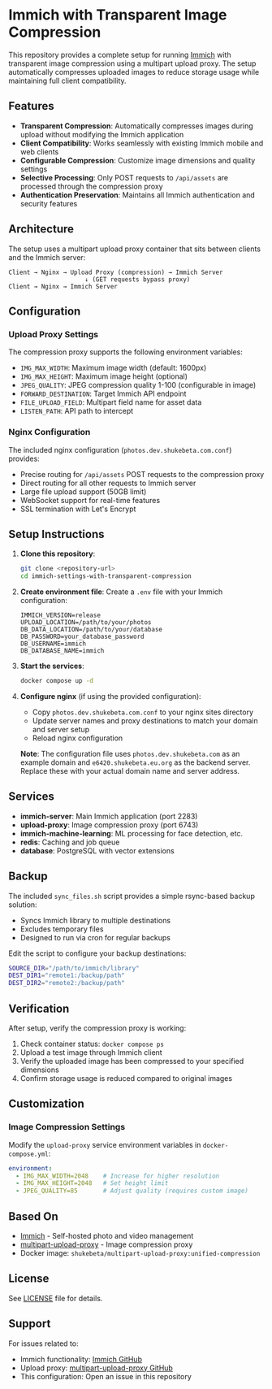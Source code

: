 # Immich with Transparent Image Compression

This repository provides a complete setup for running [Immich](https://immich.app) with transparent image compression using a multipart upload proxy. The setup automatically compresses uploaded images to reduce storage usage while maintaining full client compatibility.

## Features

- **Transparent Compression**: Automatically compresses images during upload without modifying the Immich application
- **Client Compatibility**: Works seamlessly with existing Immich mobile and web clients
- **Configurable Compression**: Customize image dimensions and quality settings
- **Selective Processing**: Only POST requests to `/api/assets` are processed through the compression proxy
- **Authentication Preservation**: Maintains all Immich authentication and security features

## Architecture

The setup uses a multipart upload proxy container that sits between clients and the Immich server:

```
Client → Nginx → Upload Proxy (compression) → Immich Server
                     ↓ (GET requests bypass proxy)
Client → Nginx → Immich Server
```

## Configuration

### Upload Proxy Settings

The compression proxy supports the following environment variables:

- `IMG_MAX_WIDTH`: Maximum image width (default: 1600px)
- `IMG_MAX_HEIGHT`: Maximum image height (optional)
- `JPEG_QUALITY`: JPEG compression quality 1-100 (configurable in image)
- `FORWARD_DESTINATION`: Target Immich API endpoint
- `FILE_UPLOAD_FIELD`: Multipart field name for asset data
- `LISTEN_PATH`: API path to intercept

### Nginx Configuration

The included nginx configuration (`photos.dev.shukebeta.com.conf`) provides:

- Precise routing for `/api/assets` POST requests to the compression proxy
- Direct routing for all other requests to Immich server
- Large file upload support (50GB limit)
- WebSocket support for real-time features
- SSL termination with Let's Encrypt

## Setup Instructions

1. **Clone this repository**:
   ```bash
   git clone <repository-url>
   cd immich-settings-with-transparent-compression
   ```

2. **Create environment file**:
   Create a `.env` file with your Immich configuration:
   ```env
   IMMICH_VERSION=release
   UPLOAD_LOCATION=/path/to/your/photos
   DB_DATA_LOCATION=/path/to/your/database
   DB_PASSWORD=your_database_password
   DB_USERNAME=immich
   DB_DATABASE_NAME=immich
   ```

3. **Start the services**:
   ```bash
   docker compose up -d
   ```

4. **Configure nginx** (if using the provided configuration):
   - Copy `photos.dev.shukebeta.com.conf` to your nginx sites directory
   - Update server names and proxy destinations to match your domain and server setup
   - Reload nginx configuration
   
   **Note**: The configuration file uses `photos.dev.shukebeta.com` as an example domain and `e6420.shukebeta.eu.org` as the backend server. Replace these with your actual domain name and server address.

## Services

- **immich-server**: Main Immich application (port 2283)
- **upload-proxy**: Image compression proxy (port 6743)  
- **immich-machine-learning**: ML processing for face detection, etc.
- **redis**: Caching and job queue
- **database**: PostgreSQL with vector extensions

## Backup

The included `sync_files.sh` script provides a simple rsync-based backup solution:

- Syncs Immich library to multiple destinations
- Excludes temporary files
- Designed to run via cron for regular backups

Edit the script to configure your backup destinations:

```bash
SOURCE_DIR="/path/to/immich/library"
DEST_DIR1="remote1:/backup/path"
DEST_DIR2="remote2:/backup/path"
```

## Verification

After setup, verify the compression proxy is working:

1. Check container status: `docker compose ps`
2. Upload a test image through Immich client
3. Verify the uploaded image has been compressed to your specified dimensions
4. Confirm storage usage is reduced compared to original images

## Customization

### Image Compression Settings

Modify the `upload-proxy` service environment variables in `docker-compose.yml`:

```yaml
environment:
  - IMG_MAX_WIDTH=2048    # Increase for higher resolution
  - IMG_MAX_HEIGHT=2048   # Set height limit
  - JPEG_QUALITY=85       # Adjust quality (requires custom image)
```

## Based On

- [Immich](https://immich.app) - Self-hosted photo and video management
- [multipart-upload-proxy](https://github.com/shukebeta/multipart-upload-proxy) - Image compression proxy
- Docker image: `shukebeta/multipart-upload-proxy:unified-compression`

## License

See [LICENSE](LICENSE) file for details.

## Support

For issues related to:
- Immich functionality: [Immich GitHub](https://github.com/immich-app/immich)
- Upload proxy: [multipart-upload-proxy GitHub](https://github.com/shukebeta/multipart-upload-proxy)
- This configuration: Open an issue in this repository